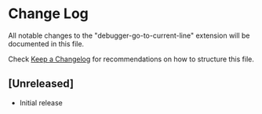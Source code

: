 # Change Log

All notable changes to the "debugger-go-to-current-line" extension will be documented in this file.

Check [Keep a Changelog](http://keepachangelog.com/) for recommendations on how to structure this file.

## [Unreleased]

- Initial release